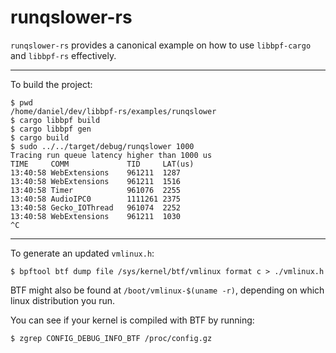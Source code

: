 # runqslower-rs

`runqslower-rs` provides a canonical example on how to use `libbpf-cargo` and `libbpf-rs`
effectively.

---

To build the project:
```shell
$ pwd
/home/daniel/dev/libbpf-rs/examples/runqslower
$ cargo libbpf build
$ cargo libbpf gen
$ cargo build
$ sudo ../../target/debug/runqslower 1000
Tracing run queue latency higher than 1000 us
TIME     COMM             TID     LAT(us)
13:40:58 WebExtensions    961211  1287
13:40:58 WebExtensions    961211  1516
13:40:58 Timer            961076  2255
13:40:58 AudioIPC0        1111261 2375
13:40:58 Gecko_IOThread   961074  2252
13:40:58 WebExtensions    961211  1030
^C
```

---

To generate an updated `vmlinux.h`:
```shell
$ bpftool btf dump file /sys/kernel/btf/vmlinux format c > ./vmlinux.h
```

BTF might also be found at `/boot/vmlinux-$(uname -r)`, depending on which
linux distribution you run.

You can see if your kernel is compiled with BTF by running:
```shell
$ zgrep CONFIG_DEBUG_INFO_BTF /proc/config.gz
```

